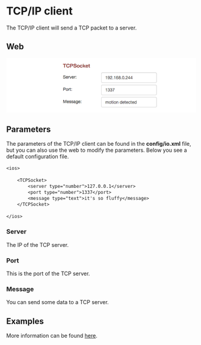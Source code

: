 # TCP/IP client

The TCP/IP client will send a TCP packet to a server. 

## Web 

![TCP socket io](2_tcp-io.png)

## Parameters

The parameters of the TCP/IP client can be found in the **config/io.xml** file, but you can also use the web to modify the parameters. Below you see a default configuration file.

	<ios>

	    <TCPSocket>
	        <server type="number">127.0.0.1</server>
	        <port type="number">1337</port>
	        <message type="text">it's so fluffy</message>
	    </TCPSocket>
	    
	</ios>

### Server

The IP of the TCP server.

### Port

This is the port of the TCP server.

### Message

You can send some data to a TCP server.

## Examples

More information can be found [here](/addons/TCP_Listener).